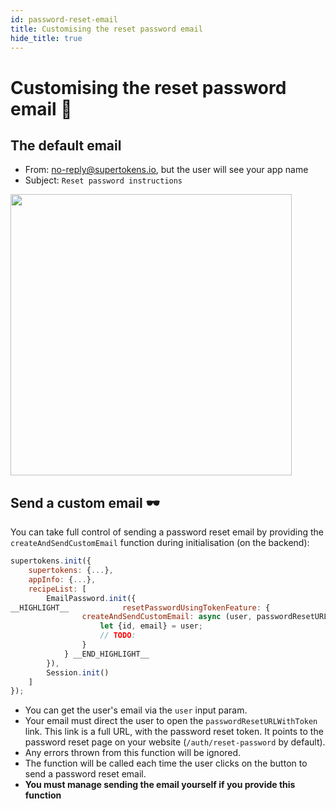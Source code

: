 ```yaml
---
id: password-reset-email
title: Customising the reset password email
hide_title: true
---
```



# Customising the reset password email 📨

## The default email
- From: no-reply@supertokens.io, but the user will see your app name
- Subject: `Reset password instructions`

<img style="margin-left: 0px" width="450px" src="/docs/static/assets/emailpassword/pass-reset-email.png" />

## Send a custom email 🕶️

You can take full control of sending a password reset email by providing the `createAndSendCustomEmail` function during initialisation (on the backend):

<!--DOCUSAURUS_CODE_TABS-->
<!--NodeJS-->
```js
supertokens.init({
    supertokens: {...},
    appInfo: {...},
    recipeList: [
        EmailPassword.init({
__HIGHLIGHT__            resetPasswordUsingTokenFeature: {
                createAndSendCustomEmail: async (user, passwordResetURLWithToken) => {
                    let {id, email} = user;
                    // TODO:
                }
            } __END_HIGHLIGHT__
        }),
        Session.init()
    ]
});
```

<!--END_DOCUSAURUS_CODE_TABS-->

- You can get the user's email via the `user` input param.
- Your email must direct the user to open the `passwordResetURLWithToken` link. This link is a full URL, with the password reset token. It points to the password reset page on your website (`/auth/reset-password` by default).
- Any errors thrown from this function will be ignored.
- The function will be called each time the user clicks on the button to send a password reset email.
- **You must manage sending the email yourself if you provide this function**
